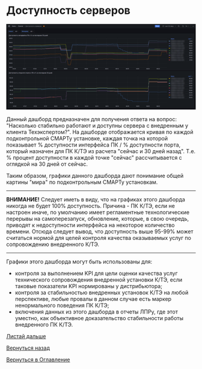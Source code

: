 # Доступность серверов

![Дашборд "Доступность серверов](img/server-availability/dashboard-main.png "Дашборд 'Доступность серверов'")

Данный дашборд предназначен для получения ответа на вопрос: "Насколько стабильно работают и доступны сервера с внедренным 
у клиента Техэкспертом?". На дашборде отображается кривая по каждой подконтрольной СМАРТу установке, каждая точка на
которой показывает % доступности интерфейса ПК / % доступности порта, который назначен для ПК К/ТЭ из расчета "сейчас и 
30 дней назад". Т.е. % процент доступности в каждой точке "сейчас" рассчитывается с оглядкой на 30 дней от сейчас.

Таким образом, графики данного дашборда дают понимание общей картины "мира" по подконтрольным СМАРТу установкам.

---

**ВНИМАНИЕ!** Следует иметь в виду, что на графиках этого дашборда никогда не будет 100% доступность. 
Причина - ПК К/ТЭ, если не настроен иначе, по умолчанию имеет регламентные технологические перерывы на самоперезапуск, 
обновление, которые, в свою очередь, приводят к недоступности интерфейса на некоторое количество времени. Отсюда следует 
вывод, что доступность выше 95-99% может считаться нормой для целей контроля качества оказываемых услуг по сопровождению 
внедренного К/ТЭ.

---

Графики этого дашборда могут быть использованы для:
- контроля за выполнением KPI для цели оценки качества услуг технического сопровождения внедренной установки К/ТЭ, если
таковые показатели KPI нормированы у дистрибьютора;
- контроля за стабильностью внедренных установок К/ТЭ на любой перспективе, любые провалы в данном случае есть маркер 
ненормального поведения ПК К/ТЭ;
- включения данных из этого дашборда в отчеты ЛПРу, где этот уместно, как объективное доказательство стабильности работы
внедренного ПК К/ТЭ.

[Листай дальше](080-server-availability-online.md)

[Вернуться назад](078-kassist.md)

[Вернуться в Оглавление](Readme.md)
